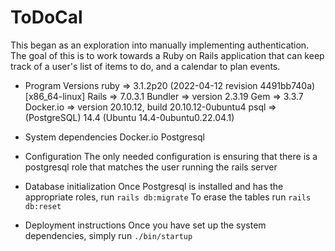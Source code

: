 # ToDoCal

This began as an exploration into manually implementing authentication. The goal of this is to work towards a Ruby on Rails application that can keep track of a user's list of items to do, and a calendar to plan events.

* Program Versions
ruby => 3.1.2p20 (2022-04-12 revision 4491bb740a) [x86_64-linux]
Rails => 7.0.3.1
Bundler => version 2.3.19
Gem => 3.3.7
Docker.io => version 20.10.12, build 20.10.12-0ubuntu4
psql => (PostgreSQL) 14.4 (Ubuntu 14.4-0ubuntu0.22.04.1)

* System dependencies
Docker.io
Postgresql

* Configuration
The only needed configuration is ensuring that there is a postgresql role that matches the user running the rails server

* Database initialization
Once Postgresql is installed and has the appropriate roles, run `rails db:migrate`
To erase the tables run `rails db:reset`

* Deployment instructions
Once you have set up the system dependencies, simply run `./bin/startup`

